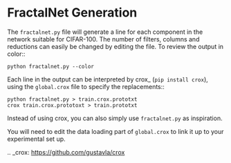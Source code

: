 FractalNet Generation
=====================

The ``fractalnet.py`` file will generate a line for each component in the network
suitable for CIFAR-100. The number of filters, columns and reductions can
easily be changed by editing the file. To review the output in color::

    python fractalnet.py --color

Each line in the output can be interpreted by crox_ (``pip install crox``),
using the ``global.crox`` file to specify the replacements::

    python fractalnet.py > train.crox.prototxt
    crox train.crox.prototoxt > train.prototxt

Instead of using crox, you can also simply use ``fractalnet.py`` as
inspiration.

You will need to edit the data loading part of ``global.crox`` to link it up to your
experimental set up.

.. _crox: https://github.com/gustavla/crox
